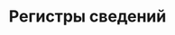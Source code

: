 ---
sidebar_position: 9
sidebar_label: Регистры сведений
title: Регистры сведений
description: Регистры сведений
---